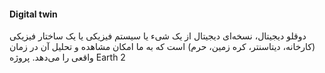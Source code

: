 #### Digital twin
دوقلو دیجیتال، نسخه‌ای دیجیتال از یک شیء یا سیستم فیزیکی یا یک ساختار فیزیکی (کارخانه، دیتاسنتر، کره زمین، حرم) است که به ما امکان مشاهده و تحلیل آن در زمان واقعی را می‌دهد. پروژه Earth 2
